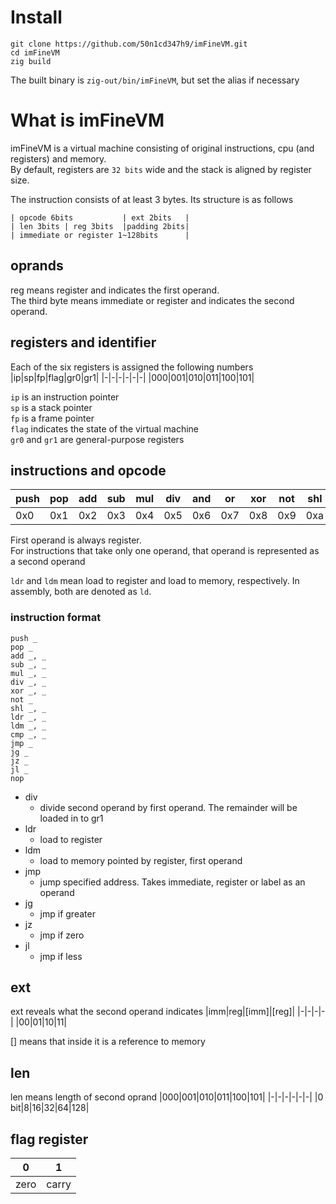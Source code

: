 # Install
```shell
git clone https://github.com/50n1cd347h9/imFineVM.git
cd imFineVM
zig build
```
The built binary is `zig-out/bin/imFineVM`, but set the alias if necessary

# What is imFineVM
imFineVM is a virtual machine consisting of original instructions, cpu (and registers) and memory.<br>
By default, registers are `32 bits` wide and the stack is aligned by register size.

The instruction consists of at least 3 bytes.
Its structure is as follows
```
| opcode 6bits           | ext 2bits   | 
| len 3bits | reg 3bits  |padding 2bits|
| immediate or register 1~128bits      |
```
## oprands
reg means register and indicates the first operand.<br>
The third byte means immediate or register and indicates the second operand.<br>

## registers and identifier
Each of the six registers is assigned the following numbers
|ip|sp|fp|flag|gr0|gr1|
|-|-|-|-|-|-|
|000|001|010|011|100|101|

`ip` is an instruction pointer<br>
`sp` is a stack pointer<br>
`fp` is a frame pointer<br>
`flag` indicates the state of the virtual machine<br>
`gr0` and `gr1` are general-purpose registers


## instructions and opcode
|push|pop|add|sub|mul|div|and|or|xor|not|shl|ldr|ldm|cmp|jmp|jg|jz|jl|nop|
|-|-|-|-|-|-|-|-|-|-|-|-|-|-|-|-|-|-|-|
|0x0|0x1|0x2|0x3|0x4|0x5|0x6|0x7|0x8|0x9|0xa|0xb|0xc|0xd|0xe|0xf|0x10|0x11|0x12|0x13|

First operand is always register. <br>
For instructions that take only one operand, that operand is represented as a second operand

`ldr` and `ldm` mean load to register and load to memory, respectively.
In assembly, both are denoted as `ld`.
### instruction format
```
push _
pop _
add _, _
sub _, _
mul _, _
div _, _
xor _, _
not _
shl _, _
ldr _, _
ldm _, _
cmp _, _
jmp _
jg _
jz _
jl _
nop
```
- div
  - divide second operand by first operand. The remainder will be loaded in to gr1
- ldr
  - load to register
- ldm
  - load to memory pointed by register, first operand
- jmp
  - jump specified address. Takes immediate, register or label as an operand
- jg
  - jmp if greater
- jz
  - jmp if zero
- jl
  - jmp if less

## ext
ext reveals what the second operand indicates
|imm|reg|[imm]|[reg]|
|-|-|-|-|
|00|01|10|11|

[] means that inside it is a reference to memory
## len
len means length of second oprand
|000|001|010|011|100|101|
|-|-|-|-|-|-|
|0 bit|8|16|32|64|128|

## flag register
|0|1|
|-|-|
|zero|carry|
